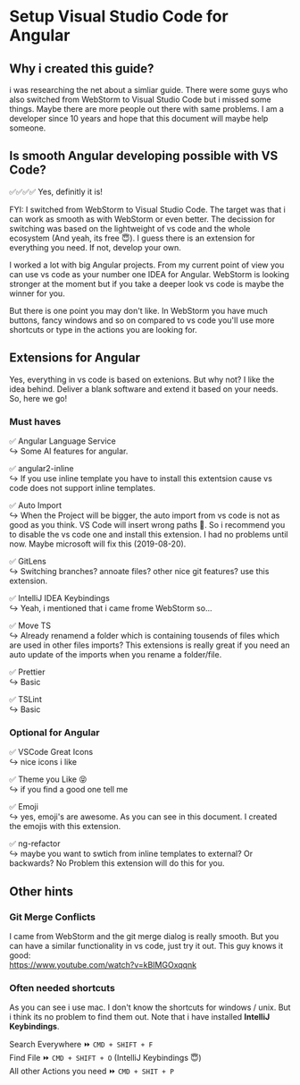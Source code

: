 # Setup Visual Studio Code for Angular

## Why i created this guide?

i was researching the net about a simliar guide. There were some guys who also switched from WebStorm to Visual Studio Code but i missed some things. Maybe there are more people out there with same problems. I am a developer since 10 years and hope that this document will maybe help someone.

## Is smooth Angular developing possible with VS Code?

✅✅✅✅ Yes, definitly it is!

FYI: I switched from WebStorm to Visual Studio Code. The target was that i can work as smooth as with WebStorm or even better. The decission for switching was based on the lightweight of vs code and the whole ecosystem (And yeah, its free 😇). I guess there is an extension for everything you need. If not, develop your own.

I worked a lot with big Angular projects. From my current point of view you can use vs code as your number one IDEA for Angular. WebStorm is looking stronger at the moment but if you take a deeper look vs code is maybe the winner for you.

But there is one point you may don't like. In WebStorm you have much buttons, fancy windows and so on compared to vs code you'll use more shortcuts or type in the actions you are looking for.

## Extensions for Angular

Yes, everything in vs code is based on extenions. But why not? I like the idea behind. Deliver a blank software and extend it based on your needs. So, here we go!

### Must haves

✅ Angular Language Service  
↪ Some AI features for angular.

✅ angular2-inline  
↪ If you use inline template you have to install this extentsion cause vs code does not support inline templates.

✅ Auto Import  
↪ When the Project will be bigger, the auto import from vs code is not as good as you think. VS Code will insert wrong paths 👀. So i recommend you to disable the vs code one and install this extension. I had no problems until now. Maybe microsoft will fix this (2019-08-20).

✅ GitLens  
↪ Switching branches? annoate files? other nice git features? use this extension.

✅ IntelliJ IDEA Keybindings  
↪ Yeah, i mentioned that i came frome WebStorm so...

✅ Move TS  
↪ Already renamend a folder which is containing tousends of files which are used in other files imports? This extensions is really great if you need an auto update of the imports when you rename a folder/file.

✅ Prettier  
↪ Basic

✅ TSLint  
↪ Basic

### Optional for Angular

✅ VSCode Great Icons  
↪ nice icons i like

✅ Theme you Like 😝  
↪ if you find a good one tell me

✅ Emoji  
↪ yes, emoji's are awesome. As you can see in this document. I created the emojis with this extension.

✅ ng-refactor  
↪ maybe you want to swtich from inline templates to external? Or backwards? No Problem this extension will do this for you.

## Other hints

### Git Merge Conflicts

I came from WebStorm and the git merge dialog is really smooth. But you can have a similar functionality in vs code, just try it out. This guy knows it good:  
https://www.youtube.com/watch?v=kBIMGOxqqnk

### Often needed shortcuts

As you can see i use mac. I don't know the shortcuts for windows / unix. But i think its no problem to find them out. Note that i have installed **IntelliJ Keybindings**.

Search Everywhere ⏩ `CMD + SHIFT + F`  
Find File ⏩ `CMD + SHIFT + O` (IntelliJ Keybindings 😇)  
All other Actions you need ⏩ `CMD + SHIT + P`
